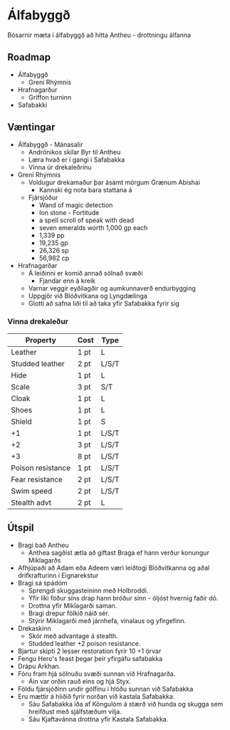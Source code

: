 # Álfabyggð

Bósarnir mæta í álfabyggð að hitta Antheu - drottningu álfanna

## Roadmap
- Álfabyggð
  - Greni Rhýmnis
- Hrafnagarður
  - Griffon turninn
- Safabakki

## Væntingar
- Álfabyggð - Mánasalir
  - Andrónikos skilar Byr til Antheu
  - Læra hvað er í gangi í Safabakka
  - Vinna úr drekaleðrinu 
- Greni Rhýmnis
  - Voldugur drekamaður þar ásamt mörgum Grænum Abishai
    - Kannski ég nota bara stattana á 
  - Fjársjóður
    - Wand of magic detection
    - Ion stone - Fortitude
    - a spell scroll of speak with dead
    - seven emeralds worth 1,000 gp each
    - 1,339 pp
    - 19,235 gp
    - 26,326 sp
    - 56,982 cp
- Hrafnagarðar
  - Á leiðinni er komið annað sölnað svæði
    - Fjandar enn á kreik
  - Varnar veggir eyðilagðir og aumkunnaverð endurbygging  
  - Uppgjör við Blóðvitkana og Lyngdælinga
  - Glotti að safna liði til að taka yfir Safabakka fyrir sig

### Vinna drekaleður

| Property          | Cost   | Type  |
|-------------------|--------|-------|
| Leather           | 1 pt   | L     |
| Studded leather   | 2 pt   | L/S/T |
| Hide              | 1 pt   | L     |
| Scale             | 3 pt   | S/T   |
| Cloak             | 1 pt   | L     |
| Shoes             | 1 pt   | L     |
| Shield            | 1 pt   | S     |
| +1                | 1 pt   | L/S/T |
| +2                | 3 pt   | L/S/T |
| +3                | 8 pt   | L/S/T |
| Poison resistance | 1 pt   | L/S/T |
| Fear resistance   | 2 pt   | L/S/T |
| Swim speed        | 2 pt   | L/S/T |
| Stealth advt      | 2 pt   | L     |

## Útspil
- Bragi bað Antheu 
  - Anthea sagðist ætla að giftast Braga ef hann verður konungur Miklagarðs
- Afhjúpaði að Adam eða Adeem væri leiðtogi Blóðvitkanna og aðal
  drifkrafturinn í Eignarekstur
- Bragi sá spádóm
  - Sprengdi skuggasteininn með Holbroddi.
  - Yfir líki föður síns drap hann bróður sinn - óljóst hvernig faðir dó.
  - Drottna yfir Miklagarði saman.
  - Bragi drepur fólkið náið sér.
  - Stýrir Miklagarði með járnhefa, vinalaus og yfirgefinn.
- Drekaskinn
  - Skór með advantage á stealth.
  - Studded leather +2 poison resistance.
- Bjartur skipti 2 lesser restoration fyrir 10 +1 örvar
- Fengu Hero's feast þegar þeir yfirgáfu safabakka
- Drápu Arkhan.
- Fóru fram hjá sölnuðu svæði sunnan við Hrafnagarða.
  - Áin var orðin rauð eins og hjá Styx.
- Földu fjársjóðinn undir gólfinu í hlöðu sunnan við Safabakka
- Eru mættir á hliðið fyrir norðan við kastala Safabakka. 
  - Sáu Safabakka iða af Köngulóm á stærð við hunda og skugga sem hreifðust með
    sjálfstæðum vilja.
  - Sáu Kjaftavánna drottna yfir Kastala Safabakka.